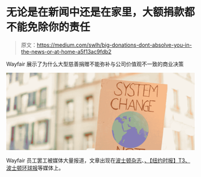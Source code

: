 # 无论是在新闻中还是在家里，大额捐款都不能免除你的责任

> 原文：<https://medium.com/swlh/big-donations-dont-absolve-you-in-the-news-or-at-home-a5f13ac9fdb2>

Wayfair 展示了为什么大型慈善捐赠不能弥补与公司价值观不一致的商业决策

![](img/c9ff0f5ad1893d47e5dee3dc8b07c024.png)

Wayfair 员工罢工被媒体大量报道，文章出现在[波士顿杂志](https://www.bostonmagazine.com/news/2019/06/26/wayfair-walkout-detention-center/)、[、【纽约时报】T3、](https://www.nytimes.com/2019/06/25/us/wayfair-walkout.html)[波士顿环球报](https://www.bostonglobe.com/business/2019/06/26/wayfair-idealism-and-corporate-culture-clash/4ANQUN35IAmhnSB5QvSKTI/story.html)等媒体上。
